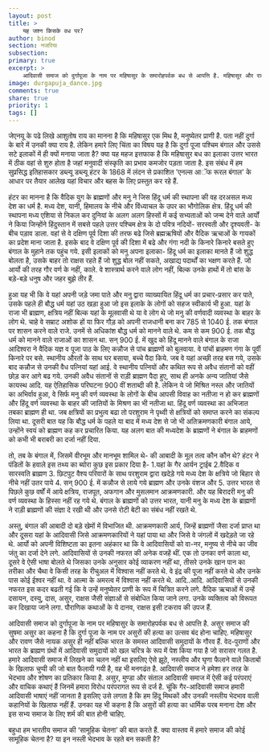 ```yaml
---
layout: post
title: >
    यह जश्न किसके वध पर?
author: binod
section: नजरिया
subsection:
primary: true
excerpt: >
    आदिवासी समाज को दुर्गापूजा के नाम पर महिषासुर के समारोहपर्वक बध से आपत्ति है. महिषासुर और रावण जैसे नायक असुर ही नहीं बल्कि भारत के समस्त आदिवासी समुदायों के गौरव हैं. वेद-पुराणों और भारत के ब्राह्मण ग्रंथों में आदिवासी समुदायों को खल चरित्र के रूप में पेश किया गया है जो सरासर गलत है.
image: durgapuja_dance.jpg
comments: true
share: true
priority: 1
tags: []
---
```


जेएनयू के पढे लिखे आशुतोष राय का मानना है कि महिषासुर एक मिथ है, मनुष्येतर प्राणी है. पता नहीं दुर्गा के बारे में उनकी क्या राय है. लेकिन हमारे लिए चिंता का विषय यह है कि दुर्गा पूजा पश्चिम बंगाल और उससे सटे इलाकों में ही क्यों मनाया जाता है? क्या यह महज इत्तफाक है कि महिषासुर बध का इलाका उत्तर भारत में ठीक वहां से शुरु होता है जहां मनुवादी संस्कृति का प्रभाव कमजोर पड़ता जाता है. इस संबंध में हम सुप्रसिद्ध इतिहासकार डब्ल्यू डब्ल्यू हंटर के 1868 में लंदन से प्रकाशित 'एनल्स आॅफ रूरल बंगाल' के आधार पर तैयार आलेख यहां विचार और बहस के लिए प्रस्तुत कर रहे हैं.

हंटर का मानना है कि वैदिक युग के ब्राह्मणों और मनु ने जिस हिंदू धर्म की स्थापना की वह दरअसल मध्य देश का धर्म है. मध्य देश, यानी, हिमालय के नीचे और विंध्याचल के उपर का भौगोलिक क्षेत्र. हिंदू धर्म की स्थापना मध्य एशिया से निकल कर दुनियां के अलग अलग हिस्सों में कई सभ्यताओं को जन्म देने वाले आर्यों ने किया जिन्होंने हिंदुस्तान में सबसे पहले उत्तर पश्चिम क्षेत्र के दो पवित्र नदियों- सरस्वती और दृश्यवती- के बीच पड़ाव डाला. वहां से वे दक्षिण पूर्व दिशा की तरफ बढे जिसे ब्रह्मऋषियों और वैदिक ऋचाओं के गायकों का प्रदेश माना जाता है. इसके बाद वे दक्षिण पूर्व की दिशा में बढे और गंगा नदी के किनारे किनारे बसते हुए बंगाल के मुहाने तक पहुंच गये. इसी इलाकों को मनु अपना इलाका- हिंदू धर्म का इलाका मानते हैं जो शुद्ध बोलता है, उसके बाहर तो राक्षस रहते हैं जो शुद्ध बोल नहीं सकते, अखाद्य पदार्थों का भक्षण करते हैं. जो आर्यो की तरह गौर वर्ण के नहीं, काले. वे शास्त्रार्थ करने वाले लोग नहीं, बिल्क उनके हाथों में तो बांस के बड़े-बड़े धनुष और जहर बुझे तीर हैं.

हुआ यह भी कि वे यहां अपनी जड़े जमा पाते और मनु द्वारा व्याख्यायित हिंदू धर्म का प्रचार-प्रसार कर पाते, उसके पहले ही बौद्ध धर्म यहां उठ खड़ा हुआ जो इस इलाके के लोगों को सहज स्वीकार्य भी हुआ. यहां के राजा भी ब्राह्मण, क्षत्रिय नहीं बिल्क यहां के मूलवासी थे या वे लोग थे जो मनु की वर्णवादी व्यवस्था के बाहर के लोग थे. चाहे वे सम्राट अशोक हों या फिर गौड़ को अपनी राजधानी बना कर 785 से 1040 ई. तक बंगाल पर शासन करने वाले राजे. उनमें से अधिकांश बौद्ध धर्म को मानने वाले थे. कम से कम 900 ई. तक बौद्ध धर्म को मानने वाले राजाओं का शासन था. सन् 900 ई. में खुद को हिंदू मानने वाले बंगाल के राजा आदिश्वरा ने वैदिक यज्ञ व पूजा पाठ के लिए कन्नौज से पांच ब्राह्मणों को बुलवाया. वे पांचों ब्राहमण गंगा के पूर्वी किनारे पर बसे. स्थानीय औरतों के साथ घर बसाया, बच्चे पैदा किये. जब वे यहां अच्छी तरह बस गये, उसके बाद कन्नौज से उनकी वैध पत्नियां यहां आई. वे स्थानीय पत्नियों और कथित रूप से अवैध संतानों को वहीं छोड़ कर आगे बढ गये. उनकी अवैध संतानों से राड़ी ब्राह्मण पैदा हुए, साथ ही अनके अन्य जातियां जैसे कायस्थ आदि. यह ऐतिहासिक परिघटना 900 वीं शताब्दी की है. लेकिन ये जो मिश्रित नस्ल और जातियों का अभिर्वाव हुआ, वे सिर्फ मनु की वर्ण व्यवस्था के लोगों के बीच आपसी विवाह का नतीजा न हो कर ब्राह्मणों और हिंदू वर्ण व्यवस्था के बाहर की जातियों के मिश्रण का भी नतीजा था. हिंदू वर्ण व्यवस्था का अभिजात तबका ब्राह्मण ही था. जब क्षत्रियों का प्रभुत्व बढा तो परशुराम ने पृथ्वी से क्षत्रियों को समाप्त करने का संकल्प लिया था. दूसरी बात यह कि बौद्ध धर्म के पहले या बाद में मध्य देश से जो भी अतिक्रमणकारी बंगाल आये, उन्होंने स्वयं को ब्राह्मण कह कर प्रचारित किया. यह अलग बात की मध्यदेश के ब्राह्मणों ने बंगाल के ब्राहमणों को कभी भी बराबरी का दर्जा नहीं दिया.

तो, तब के बंगाल में, जिसमें वीरभूम और मानभूम शामिल थे- की आबादी के मूल तत्व कौन कौन थे? हंटर ने पंडितों के हवाले इस तथ्य का ब्योरा कुछ इस प्रकार दिया है- 1.यहां के गैर आर्यन ट्राईब 2.वैदिक व सारस्वति ब्राह्मण 3. छिटपुट वैश्य परिवारों के साथ परशुराम द्वारा खदेड़े गये मध्य देश के क्षत्रिये जो बिहार से नीचे नहीं उतर पाये 4. सन् 900 ई. में कन्नौज से लाये गये ब्राह्मण और उनके वंशज और 5. उत्तर भारत से पिछले कुछ वर्षों में आये क्षत्रिय, राजपूत, अफगान और मुसलमान आक्रमणकारी. और यह बिरादरी मनु की वर्ण व्यवस्था के हिस्सा नहीं रह गये थे. बंगाल के ब्राह्मणों को उत्तर भारत, यानी मनु के मध्य देश के ब्राह्मणों ने राड़ी ब्राह्मणों की संज्ञा दे रखी थी और उनसे रोटी बेटी का संबंध नहीं रखते थे.

अस्तु, बंगाल की आबादी दो बड़े खेमों में विभाजित थी. आक्रमणकारी आर्य, जिन्हें ब्राह्मणों जैसा दर्जा प्राप्त था और दूसरा यहां के आदिवासी जिसे आक्रमणकारियों ने यहां पाया था और जिसे वे जंगलों में खदेड़ते जा रहे थे. आर्यो को अपनी विशिष्टता का इतना अहंकार था कि वे आदिवासियों को वा-नर, मनुष्य से नीचे का जीव जंतु का दर्जा देने लगे. आदिवासियों से उनकी नफरत की अनेक वजहें थीं. एक तो उनका वर्ण काला था, दूसरे वे ऐसी भाषा बोलते थे जिसका उनके अनुसार कोई व्याकरण नहीं था, तीसरे उनके खान पान का तरीका और चैथा वे किसी तरह के रीचुअल में विश्वास नहीं करते थे. वे इंद्र की पूजा नहीं करते थे और उनके पास कोई ईश्वर नहीं था. वे आत्मा के अमरत्व में विश्वास नहीं करते थे. आदि..आदि. आदिवासियों से उनकी नफरत इस कदर बढती गई कि वे उन्हें मनुष्येतर प्राणी के रूप में चित्रित करने लगे. वैदिक ऋचाओं में उन्हें दसायन, दस्यु, दास, असुर, राक्षस जैसी संज्ञाओं से संबोधित किया जाने लगा. उनके व्यक्तित्व को विरूपत कर दिखाया जाने लगा. पौराणिक कथाओं के ये दानव, राक्षस इसी टकराव की उपज हैं.

आदिवासी समाज को दुर्गापूजा के नाम पर महिषासुर के समारोहपर्वक बध से आपत्ति है. असुर समाज की सुषमा असुर का कहना है कि दुर्गा पूजा के नाम पर असुरों की हत्या का उत्सव बंद होना चाहिए. महिषासुर और रावण जैसे नायक असुर ही नहीं बल्कि भारत के समस्त आदिवासी समुदायों के गौरव हैं. वेद-पुराणों और भारत के ब्राह्मण ग्रंथों में आदिवासी समुदायों को खल चरित्र के रूप में पेश किया गया है जो सरासर गलत है. हमारे आदिवासी समाज में लिखने का चलन नहीं था इसलिए ऐसे झूठे, नस्लीय और घृणा फैलाने वाले किताबों के खिलाफ चुप्पी की जो बात फैलायी गयी है, वह भी मनगढंत है. आदिवासी समाज ने हमेशा हर तरह के भेदभाव और शोषण का प्रतिकार किया है. असुर, मुण्डा और संताल आदिवासी समाज में ऐसी कई परंपराएं और वाचिक कथाएं हैं जिनमें हमारा विरोध परंपरागत रूप से दर्ज है. चूंकि गैर-आदिवासी समाज हमारी आदिवासी भाषाएं नहीं जानता है इसलिए उसे लगता है कि हम हिंदू मिथकों और उनकी नस्लीय भेदभाव वाली कहानियों के खिलाफ नहीं हैं. उनका यह भी कहना है कि असुरों की हत्या का धार्मिक परब मनाना देश और इस सभ्य समाज के लिए शर्म की बात होनी चाहिए.

बहुधा हम भारतीय समाज की ‘सामूहिक चेतना’ की बात करते हैं. क्या वास्तव में हमारे समाज की कोई सामूहिक चेतना है? या इन नस्ली भेदभाव के रहते बन सकती है?